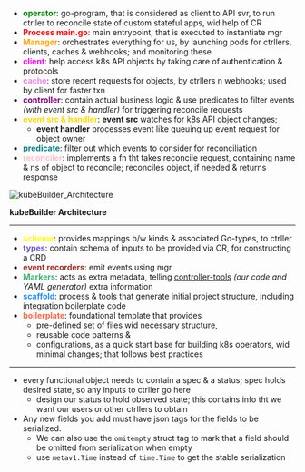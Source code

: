 - <span style="color: green;"><b>operator</b></span>: go-program,  that is considered as client to API svr, to run ctrller to reconcile state of custom stateful apps, wid help of CR
- <span style="color: red;"><b>Process main.go</b></span>: main entrypoint, that is executed to instantiate mgr
- <font style="color:orange"><b>Manager</b></font>: orchestrates everything for us, by launching pods for ctrllers, clients, caches & webhooks; and monitoring these
- <font style="color:magenta"><b>client</b></font>: help access k8s API objects by taking care of authentication & protocols
- <font style="color:violet"><b>cache</b></font>: store recent requests for objects, by ctrllers n webhooks; used by client for faster txn
- <font style="color:purple"><b>controller</b></font>: contain actual business logic & use predicates to filter events _(with event src & handler)_ for triggering reconcile requests
- <font style="color:gold"><b>event src & handler</b></font>: **event src** watches for k8s API object changes; 
	- **event handler** processes event like queuing up event request for object owner
- <font style="color:teal"><b>predicate</b></font>: filter out which events to consider for reconciliation
- <font style="color:pink"><b>reconciler</b></font>: implements a fn tht takes reconcile request, containing name & ns of object to reconcile; reconciles object, if needed & returns response


![kubeBuilder_Architecture](https://github.com/user-attachments/assets/e66fa8a9-43ee-4718-808e-58a1e26115c0)

**kubeBuilder Architecture**

---
- <font style="color:yellow"><b>scheme</b></font>: provides mappings b/w kinds & associated Go-types, to ctrller
- <font style="color:slateblue"><b>types</b></font>: contain schema of inputs to be provided via CR, for constructing a CRD
- <font style="color:brown"><b>event recorders</b></font>: emit events using mgr
- <font style="color:mediumseagreen"><b>Markers</b></font>: acts as extra metadata, telling [controller-tools](https://github.com/kubernetes-sigs/controller-tools) _(our code and YAML generator)_ extra information
- <font style="color:dodgerblue"><b>scaffold</b></font>: process & tools that generate initial project structure, including integration boilerplate code
- <font style="color:Tomato"><b>boilerplate</b></font>: foundational template that provides 
	- pre-defined set of files wid necessary structure, 
	- reusable code patterns & 
	- configurations, as a quick start base for building k8s operators, wid minimal changes; that follows best practices

---
- every functional object needs to contain a spec & a status; spec holds desired state, so any inputs to ctrller go here
	- design our status to hold observed state; this contains info tht we want our users or other ctrllers to obtain
- Any new fields you add must have json tags for the fields to be serialized.
	- We can also use the `omitempty` struct tag to mark that a field should be omitted from serialization when empty
	- use `metav1.Time` instead of `time.Time` to get the stable serialization


